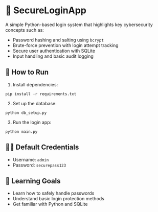 
# 🔐 SecureLoginApp

A simple Python-based login system that highlights key cybersecurity concepts such as:

- Password hashing and salting using `bcrypt`
- Brute-force prevention with login attempt tracking
- Secure user authentication with SQLite
- Input handling and basic audit logging

## 🚀 How to Run

1. Install dependencies:
```
pip install -r requirements.txt
```

2. Set up the database:
```
python db_setup.py
```

3. Run the login app:
```
python main.py
```

## 👨‍💻 Default Credentials
- Username: `admin`
- Password: `securepass123`

## 🧠 Learning Goals
- Learn how to safely handle passwords
- Understand basic login protection methods
- Get familiar with Python and SQLite 
